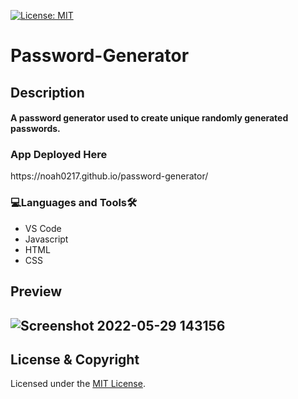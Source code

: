 [![License: MIT](https://img.shields.io/badge/License-MIT-yellow.svg)](https://opensource.org/licenses/MIT)

# Password-Generator

<h2>Description<br><h4>A password generator used to create unique randomly generated passwords.
<h3 align="left">App Deployed Here</h3>
 https://noah0217.github.io/password-generator/
  
<h3 align="left">💻Languages and Tools🛠️</h3>

- VS Code
- Javascript
- HTML
- CSS

<h2>Preview<h2>
  
![Screenshot 2022-05-29 143156](https://user-images.githubusercontent.com/84366215/170890449-b4f40685-faf7-4e04-8209-5ed0f4a708a6.png)

## License & Copyright
  Licensed under the [MIT License](LICENSE).
